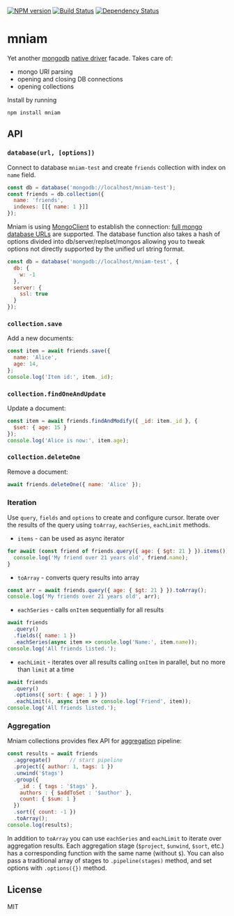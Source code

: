 [![NPM version][npm-image]][npm-url]
[![Build Status][build-image]][build-url]
[![Dependency Status][deps-image]][deps-url]

# mniam


Yet another [mongodb][] [native driver][2] facade.
Takes care of:

- mongo URI parsing
- opening and closing DB connections
- opening collections

Install by running

    npm install mniam

## API


### `database(url, [options])`

Connect to database `mniam-test` and create `friends` collection with index on ```name``` field.

```javascript
const db = database('mongodb://localhost/mniam-test');
const friends = db.collection({
  name: 'friends',
  indexes: [[{ name: 1 }]]
});
```

Mniam is using [MongoClient][3] to establish the connection: [full mongo database URLs][4] are
supported. The database function also takes a hash of options divided into db/server/replset/mongos
allowing you to tweak options not directly supported by the unified url string format.

```javascript
const db = database('mongodb://localhost/mniam-test', {
  db: {
    w: -1
  },
  server: {
    ssl: true
  }
});
```

### `collection.save`

Add a new documents:

```javascript
const item = await friends.save({
  name: 'Alice',
  age: 14,
};
console.log('Item id:', item._id);
```

### `collection.findOneAndUpdate`

Update a document:

```javascript
const item = await friends.findAndModify({ _id: item._id }, {
  $set: { age: 15 }
});
console.log('Alice is now:', item.age);
```

### `collection.deleteOne`

Remove a document:

```javascript
await friends.deleteOne({ name: 'Alice' });
```

### Iteration

Use `query`, `fields` and `options` to create and configure cursor.
Iterate over the results of the query using `toArray`, `eachSeries`, `eachLimit` methods.

- `items` - can be used as async iterator

```javascript
for await (const friend of friends.query({ age: { $gt: 21 } }).items()) {
  console.log('My friend over 21 years old', friend.name);
}
```

- `toArray` - converts query results into array

```javascript
const arr = await friends.query({ age: { $gt: 21 } }).toArray();
console.log('My friends over 21 years old', arr);
```

- `eachSeries` - calls `onItem` sequentially for all results

```javascript
await friends
  .query()
  .fields({ name: 1 })
  .eachSeries(async item => console.log('Name:', item.name));
console.log('All friends listed.');
```

- `eachLimit` - iterates over all results calling `onItem` in parallel, but no more than `limit` at a time

```javascript
await friends
  .query()
  .options({ sort: { age: 1 } })
  .eachLimit(4, async item => console.log('Friend', item));
console.log('All friends listed.');
```

### Aggregation

Mniam collections provides flex API for [aggregation] pipeline:

```javascript
const results = await friends
  .aggregate()      // start pipeline
  .project({ author: 1, tags: 1 })
  .unwind('$tags')
  .group({
    _id : { tags : '$tags' },
    authors : { $addToSet : '$author' },
    count: { $sum: 1 }
  })
  .sort({ count: -1 })
  .toArray();
console.log(results);
```

In addition to `toArray` you can use `eachSeries` and `eachLimit` to iterate over aggregation results.
Each aggregation stage (`$project`, `$unwind`, `$sort`, etc.) has a corresponding function with the same
name (without `$`). You can also pass a traditional array of stages to `.pipeline(stages)` method, and set
options with `.options({})` method.

## License

MIT

[mongodb]: http://www.mongodb.org
[2]: http://github.com/mongodb/node-mongodb-native.git
[3]: http://mongodb.github.io/node-mongodb-native/driver-articles/mongoclient.html
[4]: http://mongodb.github.io/node-mongodb-native/driver-articles/mongoclient.html#the-url-connection-format
[aggregation]: https://docs.mongodb.com/manual/core/aggregation-pipeline/

[npm-url]: https://npmjs.org/package/mniam
[npm-image]: https://img.shields.io/npm/v/mniam

[build-url]: https://github.com/pirxpilot/mniam/actions/workflows/check.yaml
[build-image]: https://img.shields.io/github/workflow/status/pirxpilot/mniam/check

[deps-image]: https://img.shields.io/librariesio/release/npm/mniam
[deps-url]: https://libraries.io/npm/mniam
